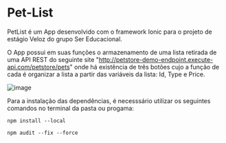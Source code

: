 # Pet-List

PetList é um App desenvolvido com o framework Ionic para o projeto de estágio Veloz do grupo Ser Educacional.

O App possui em suas funções o armazenamento de uma lista retirada de uma API REST do seguinte site "http://petstore-demo-endpoint.execute-api.com/petstore/pets" onde há
existência de três botões cujo a função de cada é organizar a lista a partir das variáveis da lista: Id, Type e Price.

![image](https://user-images.githubusercontent.com/88844519/185764089-db2219e9-a98e-4afe-8617-530872e9bab1.png)

Para a instalação das dependências, é necesssário utilizar os seguintes comandos no terminal da pasta ou progama:

```npm install --local```

```npm audit --fix --force```

